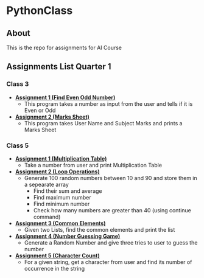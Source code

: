 # PythonClass
## About
This is the repo for assignments for AI Course

## Assignments List Quarter 1

### Class 3

 - **[Assignment 1 (Find Even Odd Number)](https://github.com/archangel4031/PythonClassAssignments/blob/master/Quarter1/Class3_Assignment1_EvenOdd.py)**
	 - This program takes a number as input from the user and tells if it is Even or Odd
 - **[Assignment 2 (Marks Sheet)](https://github.com/archangel4031/PythonClassAssignments/blob/master/Quarter1/Class3_Assignment2_MarkSheet.py)**
	 - This program takes User Name and Subject Marks and prints a Marks Sheet

### Class 5

 - **[Assignment 1 (Multiplication Table)](https://github.com/archangel4031/PythonClassAssignments/blob/master/Quarter1/Class5_Assignment1_Table.py)**
	 - Take a number from user and print Multiplication Table
 - **[Assignment 2 (Loop Operations)](https://github.com/archangel4031/PythonClassAssignments/blob/master/Quarter1/Class5_Assignment2_LoopOperations.py)**
	 - Generate 100 random numbers between 10 and 90 and store them in a sepearate array
		 - Find their sum and average
		 - Find maximum number
		 - Find minimum number
		 - Check how many numbers are greater than 40 (using continue command)
 - **[Assignment 3 (Common Elements)](https://github.com/archangel4031/PythonClassAssignments/blob/master/Quarter1/Class5_Assignment3_CommonElements.py)**
	 - Given two Lists, find the common elements and print the list
 - **[Assignment 4 (Number Guessing Game)](https://github.com/archangel4031/PythonClassAssignments/blob/master/Quarter1/Class5_Assignment4_GuessGame.py)**
	- Generate a Random Number and give three tries to user to guess the number
- **[Assignment 5 (Character Count)](https://github.com/archangel4031/PythonClassAssignments/blob/master/Quarter1/Class5_Assignment5_CharacterCount.py)**
	- For a given string, get a character from user and find its number of occurrence in the string
